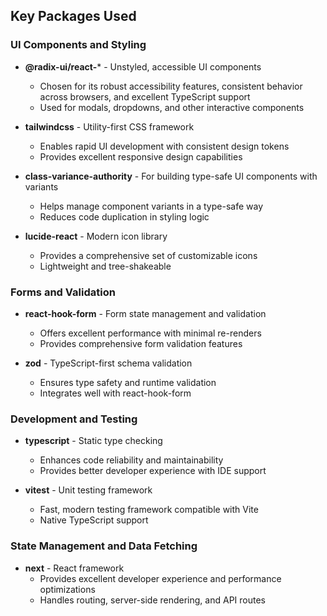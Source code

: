 ## Key Packages Used

### UI Components and Styling
- **@radix-ui/react-*** - Unstyled, accessible UI components
  - Chosen for its robust accessibility features, consistent behavior across browsers, and excellent TypeScript support
  - Used for modals, dropdowns, and other interactive components

- **tailwindcss** - Utility-first CSS framework
  - Enables rapid UI development with consistent design tokens
  - Provides excellent responsive design capabilities

- **class-variance-authority** - For building type-safe UI components with variants
  - Helps manage component variants in a type-safe way
  - Reduces code duplication in styling logic

- **lucide-react** - Modern icon library
  - Provides a comprehensive set of customizable icons
  - Lightweight and tree-shakeable

### Forms and Validation
- **react-hook-form** - Form state management and validation
  - Offers excellent performance with minimal re-renders
  - Provides comprehensive form validation features

- **zod** - TypeScript-first schema validation
  - Ensures type safety and runtime validation
  - Integrates well with react-hook-form

### Development and Testing
- **typescript** - Static type checking
  - Enhances code reliability and maintainability
  - Provides better developer experience with IDE support

- **vitest** - Unit testing framework
  - Fast, modern testing framework compatible with Vite
  - Native TypeScript support

### State Management and Data Fetching
- **next** - React framework
  - Provides excellent developer experience and performance optimizations
  - Handles routing, server-side rendering, and API routes